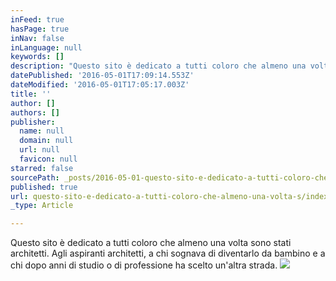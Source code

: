 ```yaml
---
inFeed: true
hasPage: true
inNav: false
inLanguage: null
keywords: []
description: "Questo sito è dedicato a tutti coloro che almeno una volta sono stati architetti. Agli aspiranti architetti, a chi sognava di diventarlo da bambino e a chi dopo anni di studio o di professione ha scelto un'altra strada. "
datePublished: '2016-05-01T17:09:14.553Z'
dateModified: '2016-05-01T17:05:17.003Z'
title: ''
author: []
authors: []
publisher:
  name: null
  domain: null
  url: null
  favicon: null
starred: false
sourcePath: _posts/2016-05-01-questo-sito-e-dedicato-a-tutti-coloro-che-almeno-una-volta-s.md
published: true
url: questo-sito-e-dedicato-a-tutti-coloro-che-almeno-una-volta-s/index.html
_type: Article

---
```

Questo sito è dedicato a tutti coloro che almeno una volta sono stati architetti. Agli aspiranti architetti, a chi sognava di diventarlo da bambino e a chi dopo anni di studio o di professione ha scelto un'altra strada. ![](https://the-grid-user-content.s3-us-west-2.amazonaws.com/8f446427-276a-4b8a-8811-bcbd87448964.jpg)
